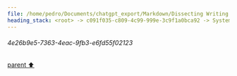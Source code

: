 ```yaml
---
file: /home/pedro/Documents/chatgpt_export/Markdown/Dissecting Writing Style Topics.md
heading_stack: <root> -> c091f035-c809-4c99-999e-3c9f1a0bca92 -> System -> 4e26b9e5-7363-4eac-9fb3-e6fd55f02123
---
```

###### 4e26b9e5-7363-4eac-9fb3-e6fd55f02123
[parent ⬆️](#c091f035-c809-4c99-999e-3c9f1a0bca92)

